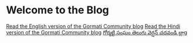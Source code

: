 # Welcome to the Blog

[Read the English version of the Gormati Community 
blog](posts/gormati_blog_en.html)
[Read the Hindi version of the Gormati Community 
blog](posts/gormati_blog_hi.html)
[గోర్మట్టి సంఘం తెలుగు వెర్షన్ చదవండి
బ్లాg](posts/gormati_blog_te.html)

